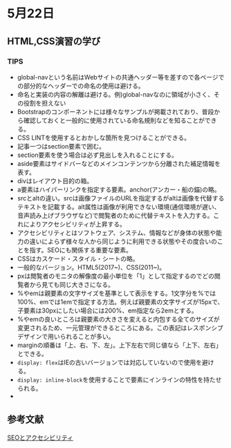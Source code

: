 # 5月22日

## HTML,CSS演習の学び

### TIPS
- global-navという名前はWebサイトの共通ヘッダー等を差すので各ページでの部分的なヘッダーでの命名の使用は避ける。
- 命名と実装の内容の解離は避ける。例)global-navなのに領域が小さく、その役割を担えない
- Bootstrapのコンポーネントには様々なサンプルが掲載されており、普段から確認しておくと一般的に使用されている命名規則などを知ることができる。
- CSS LINTを使用するとおかしな箇所を見つけることができる。
- 記事一つはsection要素で囲む。
- section要素を使う場合は必ず見出しを入れることにする。
- aside要素はサイドバーなどのメインコンテンツから分離された補足情報を表す。
- divはレイアウト目的の箱。
- a要素はハイパーリンクを指定する要素。anchor(アンカー・船の錨)の略。
- srcとaltの違い。srcは画像ファイルのURLを指定するがaltは画像を代替するテキストを記載する。alt属性は画像が利用できない環境(通信環境が遅い、音声読み上げブラウザなど)で閲覧者のために代替テキストを入力する。これによりアクセシビリティが上昇する。
- アクセシビリティとはソフトウェア、システム、情報などが身体の状態や能力の違いによらず様々な人から同じように利用できる状態やその度合いのことを指す。SEOにも関係する重要な要素。
- CSSはカスケード・スタイル・シートの略。  
- 一般的なバージョン。HTML5(2017~)、CSS(2011~)。
- pxは閲覧者のモニタの解像度の最小単位を「1」として指定するのでどの閲覧者から見ても同じ大きさになる。
- %やemは親要素の文字サイズを基準として表示をする。1文字分を%では100%、emでは1emで指定する方法。例えば親要素の文字サイズが15pxで、子要素は30pxにしたい場合には200%、em指定なら2emとする。
- %やemの良いところは親要素の大きさを変えると内包する全てのサイズが変更されるため、一元管理ができるところにある。この表記はレスポンシブデザインで用いられることが多い。
- marginの順番は「上、右、下、左」。上下左右で同じ値なら「上下、左右」とできる。
- `display: flex`はIEの古いバージョンでは対応していないので使用を避ける。
- `display: inline-block`を使用することで要素にインラインの特性を持たせられる。
-


## 参考文献
[SEOとアクセシビリティ](https://www.mitsue.co.jp/knowledge/column/20120601.html)

